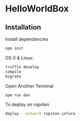 # HelloWorldBox

## Installation

Install dependencies 
```sh
npm init
```
OS X & Linux:

```sh
truffle develop
compile
migrate
```
Open Another Terminal
```sh
npm run dev
```
To deploy on ropsten
```sh
deploy --network ropsten-infura
```
